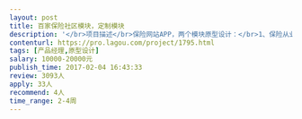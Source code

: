 ```yaml
---                
layout: post       
title: 百家保险社区模块，定制模块           
description: '</br>项目描述</br>保险网站APP，两个模块原型设计：</br>1、保险从业人员社区。购买保险售前咨询社区。</br>2、定制模块。有市场上没有的保险产品，有这个需求提出定制，并获得多人参与后，由保险公司接单定制。</br></br>需要产品经理根据需求提供上述两个模块的原型设计</br></br>人员要求：</br>资深产品设计，用户体验佳，逻辑清晰</br>'     
contenturl: https://pro.lagou.com/project/1795.html      
tags: [产品经理,原型设计]            
salary: 10000-20000元          
publish_time: 2017-02-04 16:43:33         
review: 3093人                   
apply: 33人                   
recommend: 4人                   
time_range: 2-4周              
---                 
```

